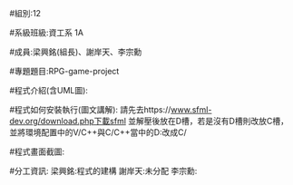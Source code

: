 #組別:12

#系級班級:資工系 1A

#成員:梁興銘(組長)、謝岸天、李宗勳

#專題題目:RPG-game-project

#程式介紹(含UML圖):

#程式如何安裝執行(圖文講解):
請先去https://www.sfml-dev.org/download.php下載sfml
並解壓後放在D槽，若是沒有D槽則改放C槽，並將環境配置中的V/C++與C/C++當中的D:改成C/


#程式畫面截圖:

#分工資訊:
梁興銘:程式的建構
謝岸天:未分配
李宗勳:
